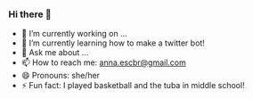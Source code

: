 ### Hi there 👋

- 🔭 I’m currently working on ...
- 🌱 I’m currently learning how to make a twitter bot!
- 💬 Ask me about ...
- 📫 How to reach me: anna.escbr@gmail.com
- 😄 Pronouns: she/her
- ⚡ Fun fact: I played basketball and the tuba in middle school!
